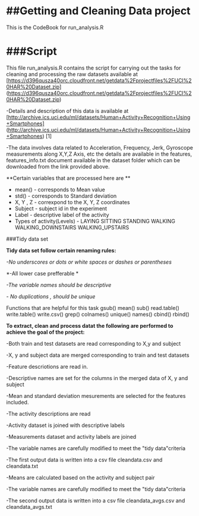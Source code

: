 ##Getting and Cleaning Data project
===================================

This is the CodeBook for run_analysis.R 

###Script
=======================

This file run_analysis.R contains the script for carrying out the tasks for cleaning and processing the raw datasets available at [https://d396qusza40orc.cloudfront.net/getdata%2Fprojectfiles%2FUCI%20HAR%20Dataset.zip] (https://d396qusza40orc.cloudfront.net/getdata%2Fprojectfiles%2FUCI%20HAR%20Dataset.zip)

-Details and description of this data is available at [http://archive.ics.uci.edu/ml/datasets/Human+Activity+Recognition+Using+Smartphones] (http://archive.ics.uci.edu/ml/datasets/Human+Activity+Recognition+Using+Smartphones) [1]

-The data involves data related to Acceleration, Frequency, Jerk, Gyroscope measurements along X,Y,Z Axis, etc the details are available in the features, features_info.txt document available in the dataset folder which can be downloaded from the link provided above. 

**Certain variables that are processed here are **

- mean() - corresponds to Mean value 
- std() - corresponds to Standard deviation
- X, Y , Z - correxpond to the X, Y, Z coordinates
- Subject - subject id in the experiment 
- Label - descriptive label of the activity 
- Types of activity(Levels) - LAYING SITTING STANDING WALKING WALKING_DOWNSTAIRS WALKING_UPSTAIRS


###Tidy data set

**Tidy data set follow certain renaming rules:**

*-No underscores or dots or white spaces or dashes or parentheses*

*-All lower case prefferable *

*-The variable names should be descriptive*

*- No duplications , should be unique*


Functions that are helpful for this task 
gsub()
mean()
sub()
read.table()
write.table()
write.csv()
grep()
colnames()
unique()
names()
cbind()
rbind()



**To extract, clean and process datat the following are performed to achieve the goal of the project:**

-Both train and test datasets are read corresponding to X,y and subject

-X, y and subject data are merged corresponding to train and test datasets

-Feature descriotions are read in.

-Descriptive names are set for the columns in the merged data of X, y and subject

-Mean and standard deviation mesurements are selected for the features included.

-The activity descriptions are read

-Activity dataset is joined with descriptive labels

-Measurements dataset and  activity labels are joined

-The variable names are carefully modified to meet the "tidy data"criteria

-The first output data is written into a csv file cleandata.csv and cleandata.txt

-Means are calculated based on the activity and subject pair

-The variable names are carefully modified to meet the "tidy data"criteria

-The second output data is written into a csv file cleandata_avgs.csv and cleandata_avgs.txt

